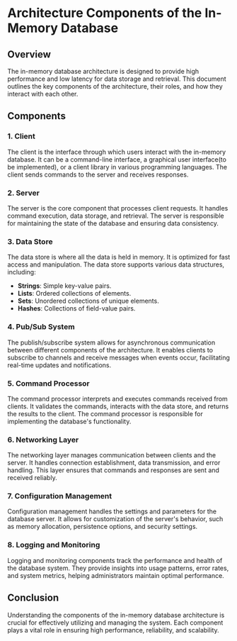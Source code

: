 # Architecture Components of the In-Memory Database

## Overview
The in-memory database architecture is designed to provide high performance and low latency for data storage and retrieval. This document outlines the key components of the architecture, their roles, and how they interact with each other.

## Components

### 1. Client
The client is the interface through which users interact with the in-memory database. It can be a command-line interface, a graphical user interface(to be implemented), or a client library in various programming languages. The client sends commands to the server and receives responses.

### 2. Server
The server is the core component that processes client requests. It handles command execution, data storage, and retrieval. The server is responsible for maintaining the state of the database and ensuring data consistency.

### 3. Data Store
The data store is where all the data is held in memory. It is optimized for fast access and manipulation. The data store supports various data structures, including:

- **Strings**: Simple key-value pairs.
- **Lists**: Ordered collections of elements.
- **Sets**: Unordered collections of unique elements.
- **Hashes**: Collections of field-value pairs.

### 4. Pub/Sub System
The publish/subscribe system allows for asynchronous communication between different components of the architecture. It enables clients to subscribe to channels and receive messages when events occur, facilitating real-time updates and notifications.

### 5. Command Processor
The command processor interprets and executes commands received from clients. It validates the commands, interacts with the data store, and returns the results to the client. The command processor is responsible for implementing the database's functionality.

### 6. Networking Layer
The networking layer manages communication between clients and the server. It handles connection establishment, data transmission, and error handling. This layer ensures that commands and responses are sent and received reliably.

### 7. Configuration Management
Configuration management handles the settings and parameters for the database server. It allows for customization of the server's behavior, such as memory allocation, persistence options, and security settings.

### 8. Logging and Monitoring
Logging and monitoring components track the performance and health of the database system. They provide insights into usage patterns, error rates, and system metrics, helping administrators maintain optimal performance.

## Conclusion
Understanding the components of the in-memory database architecture is crucial for effectively utilizing and managing the system. Each component plays a vital role in ensuring high performance, reliability, and scalability.